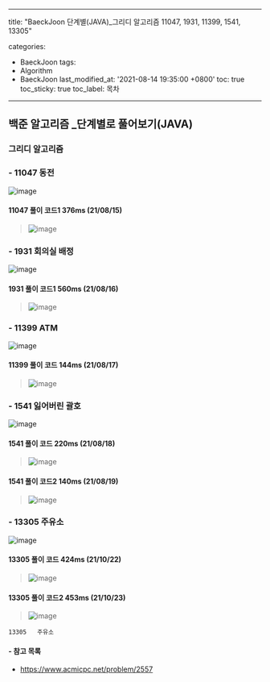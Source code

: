 ﻿---
 
title: "BaeckJoon 단계별(JAVA)_그리디 알고리즘 11047, 1931, 11399, 1541, 13305"
 
categories: 
 - BaeckJoon 
tags: 
 - Algorithm
 - BaeckJoon 
last_modified_at: '2021-08-14 19:35:00 +0800'
toc: true
toc_sticky: true
toc_label: 목차
---
## 백준 알고리즘 _단계별로 풀어보기(JAVA)
### 그리디 알고리즘
### - 11047 동전
![image](https://user-images.githubusercontent.com/66898243/129481631-ba3f6e2b-c9d7-46a3-ae85-5efc0afb175e.png)

#### 11047 풀이 코드1 376ms (21/08/15)
>  ![image](https://user-images.githubusercontent.com/66898243/129481891-63d4aa9a-b4b3-4fa4-925c-b9ffcc374409.png)

### - 1931 회의실 배정
![image](https://user-images.githubusercontent.com/66898243/129582416-5f5ba442-734c-4452-81dd-a990abee40af.png)

#### 1931 풀이 코드1 560ms (21/08/16)
>  ![image](https://user-images.githubusercontent.com/66898243/129583819-6e267806-4ade-40a8-a06b-e49f15d56e1c.png)


### - 11399 ATM
![image](https://user-images.githubusercontent.com/66898243/129727399-b362a6d2-c89e-45a9-a5cc-1e154cc96b65.png)

#### 11399 풀이 코드 144ms (21/08/17)
>  ![image](https://user-images.githubusercontent.com/66898243/129727792-65820d29-830e-4b1f-a225-a3e5ba3ccc22.png)


### - 1541 잃어버린 괄호
![image](https://user-images.githubusercontent.com/66898243/129915547-e83b6609-7c69-4baa-b906-814c58c88546.png)

#### 1541 풀이 코드 220ms (21/08/18)
>  ![image](https://user-images.githubusercontent.com/66898243/129918392-fc71bf99-2321-4532-a840-a8170796f7df.png)


#### 1541 풀이 코드2 140ms (21/08/19)
>  ![image](https://user-images.githubusercontent.com/66898243/130077549-eec6cf98-38f0-4e6a-85da-e6e66281527a.png)

### - 13305 주유소
![image](https://user-images.githubusercontent.com/66898243/138474445-fe3c1ae7-e08c-4723-afd3-fa5562affb7b.png)

#### 13305 풀이 코드  424ms (21/10/22)
>  ![image](https://user-images.githubusercontent.com/66898243/138474573-bc79cbc9-6797-4215-adc4-b1d4e3a75ca9.png)

#### 13305 풀이 코드2  453ms (21/10/23)
>  ![image](https://user-images.githubusercontent.com/66898243/138559072-60ab3b45-e024-49a8-8022-6dab0fc33a79.png)



	13305	주유소
#### - 참고 목록
- https://www.acmicpc.net/problem/2557
